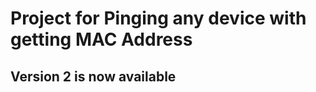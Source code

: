<h1>Project for Pinging any device with getting MAC Address</h1>
<h2>Version 2 is now available </h2>

